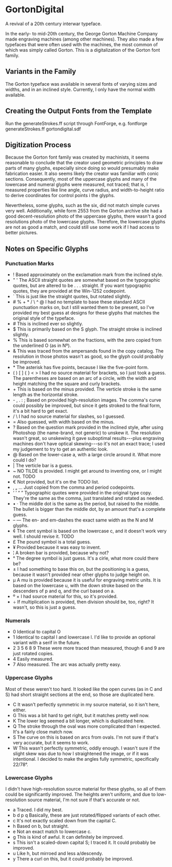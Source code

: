 # GortonDigital
A revival of a 20th century interwar typeface.

In the early- to mid-20th century, the George Gorton Machine Company made
engraving machines (among other machines).  They also made a few typefaces that
were often used with the machines, the most common of which was simply called
Gorton.  This is a digitalization of the Gorton font family.


## Variants in the Family
The Gorton typeface was available in several fonts of varying sizes and widths,
and in an inclined style.  Currently, I only have the normal width available.


## Creating the Output Fonts from the Template

Run the generateStrokes.ff script through FontForge, e.g. fontforge generateStrokes.ff gortondigital.sdf

## Digitization Process
Because the Gorton font family was created by machinists, it seems reasonable to
conclude that the creator used geometric principles to draw parts of many
glyphs, especially since doing so would presumably make fabrication easier.  It
also seems likely the creator was familiar with conic sections.  Consequently,
most of the uppercase glyphs and many of the lowercase and numeral glyphs were
measured, not traced; that is, I measured properties like line angle, curve
radius, and width-to-height ratio to derive coordinates for control points i
the glyphs.

Nevertheless, some glyphs, such as the six, did not match simple curves very
well.  Additionally, while form 2553 from the Gorton archive site had
a good decent-resolution photo of the uppercase glyphs, there wasn't a good
resolutions photo of the lowercase glyphs.  Therefore, the lowercase glyphs
are not as good a match, and could still use some work if I had access to
better pictures.


## Notes on Specific Glyphs
### Punctuation Marks
* ! Based approximately on the exclamation mark from the inclined style.
* " ' The ASCII straight quotes are somewhat based on the typographic quotes, but
are altered to be . . . straight.  If you want typographic quotes, they are
provided at the Win-1252 codepoint.
* \` This is just like the straight quotes, but rotated slightly.
* \# % + * / \ ^ @ I had no template to base these standard ASCII punctuation marks
on, but I still wanted them to be present, so I've provided my best guess at
designs for these glyphs that matches the original style of the typeface.
* \# This is inclined ever so slightly.
* $ This is primarily based on the S glyph.  The straight stroke is inclined
slightly.
* % This is based somewhat on the fractions, with the zero copied from the
underlined O (as in Nº).
* & This was traced from the ampersands found in the copy catalog.  The
resolution in those photos wasn't as good, so the glyph could probably be
improved.
* \* The asterisk has five points, because I like the five-point form.
* ( ) [ ] { } < > I had no source material for brackets, so I just took a guess.
The parentheses are based on an arc of a circle, with the width and height
matching the the square and curly brackets.
* \+ This is based on the minus provided.  The verticle stroke is the same length
as the horizontal stroke.
* \- , . : ; Based on provided high-resolution images.  The comma's curve could
possibly be improved, but since it gets stroked to the final form, it's a bit
hard to get exact.
* / \ I had no source material for slashes, so I guessed.
* = Also guessed, with width based on the minus.
* ? Based on the question mark provided in the inclined style, after using
Photoshop (the name-brand, not generic) to unskew it.  The resolution wasn't
great, so unskewing it gave suboptimal results---plus engraving machines don't
have optical skewing---so it's not an exact trace; I used my judgement to try to
get an authentic look.
* @ Based on the lower-case a, with a large circle around it.  What more could I
do?
* | The verticle bar is a guess.
* ~ NO TILDE is provided.  I might get around to inventing one, or I might not. TODO
* € Not provided, but it's on the TODO list.
* ‚ „ … Just copied from the comma and period codepoints.
* ‘ ’ “ ” Typographic quotes were provided in the original type copy.  They're
the same as the comma, just translated and rotated as needed.
* • · The middle dot is the same as the period, but raised to the middle.  The
bullet is bigger than the middle dot, by an amount that's a complete guess.
* – — The en- and em-dashes the exact same width as the N and M glyphs.
* ¢ The cent symbol is based on the lowercase c, and it doesn't work very well.
I should revise it. TODO
* £ The pound symbol is a total guess.
* ¥ Provided because it was easy to invent.
* ¦ A broken bar is provided, because why not?
* ° The degree symbol is just guess.  It's a cirle, what more could there be?
* ± I had something to base this on, but the positioning is a guess, because it
wasn't provided near other glyphs to judge height on.
* µ A mu is provided because it is useful for engraving metric units.  It is
based on the lowercase u, with the down stroke based on the descenders of p and
q, and the curl based on a.
* º × I had source material for this, so it's provided. 
* ÷ If multiplication is provided, then division should be, too, right?  It
wasn't, so this is just a guess.

### Numerals
* 0 Identical to capital O
* 1 Identical to capital I and lowercase l.  I'd like to provide an optional
variant with a serif in the future.
* 2 3 5 6 8 9 These were more traced than measured, though 6 and 9 are just
rotated copies.
* 4 Easily measured.
* 7 Also measured.  The arc was actually pretty easy.

### Uppercase Glyphs
Most of these weren't too hard.  It looked like the open curves (as in C and
S) had short straight sections at the end, so those are duplicated here.
* C It wasn't perfectly symmetric in my source material, so it isn't here,
either.
* G This was a bit hard to get right, but it matches pretty well now.
* K The lower leg seemed a bit longer, which is duplicated here.
* Q The stroke through the oval was more complicated than I expected.  It's a
fairly close match now.
* S The curve on this is based on arcs from ovals.  I'm not sure if that's
very accurate, but it seems to work.
* W This wasn't perfectly symmetric, oddly enough.  I wasn't sure if the slight
skew was due to how I straightened the image, or if it was intentional.  I
decided to make the angles fully symmetric, specifically 22/78°.

### Lowercase Glyphs
I didn't have high-resolution source material for these glyphs, so all of them
could be significantly improved.  The heights aren't uniform, and due to
low-resolution source material, I'm not sure if that's accurate or not.
* a Traced.  I did my best.
* b d p q Basically, these are just rotated/flipped variants of each other.
* c It's not exactly scaled down from the capital C.
* h Based on b, but straight.
* e Not an exact match to lowercase c.
* g This is kind of awful.  It can definitely be improved.
* s This isn't a scaled-down capital S; I traced it.  It could probably be
improved.
* u Like h, but mirroed and less a/descendy.
* y There a curl on this, but it could probably be improved.
